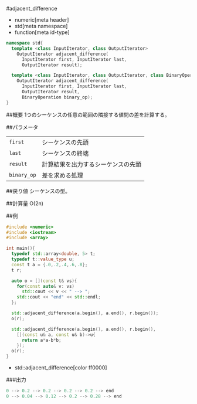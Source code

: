 #adjacent_difference
* numeric[meta header]
* std[meta namespace]
* function[meta id-type]

```cpp
namespace std{
  template <class InputIterator, class OutputIterator>
    OutputIterator adjacent_difference(
      InputIterator first, InputIterator last,
      OutputIterator result);

  template <class InputIterator, class OutputIterator, class BinaryOperation>
    OutputIterator adjacent_difference(
      InputIterator first, InputIterator last,
      OutputIterator result,
      BinaryOperation binary_op);
}
```

##概要
1つのシーケンスの任意の範囲の隣接する値間の差を計算する。


##パラメータ

| | |
|-----------|-----------------------------------------------------|
| `first` | シーケンスの先頭 |
| `last` | シーケンスの終端 |
| `result` | 計算結果を出力するシーケンスの先頭 |
| `binary_op` | 差を求める処理 |


##戻り値
シーケンスの型。


##計算量
Ο(2n)


##例
```cpp
#include <numeric>
#include <iostream>
#include <array>

int main(){
  typedef std::array<double, 5> t;
  typedef t::value_type u;
  const t a = {.0,.2,.4,.6,.8};
  t r;

  auto o = [](const t& vs){
    for(const auto& v: vs)
      std::cout << v << " --> ";
    std::cout << "end" << std::endl;
  };

  std::adjacent_difference(a.begin(), a.end(), r.begin());
  o(r);

  std::adjacent_difference(a.begin(), a.end(), r.begin(),
    [](const u& a, const u& b)->u{
      return a*a-b*b;
    });
  o(r);
}
```
* std::adjacent_difference[color ff0000]

###出力
```cpp
0 --> 0.2 --> 0.2 --> 0.2 --> 0.2 --> end
0 --> 0.04 --> 0.12 --> 0.2 --> 0.28 --> end
```

